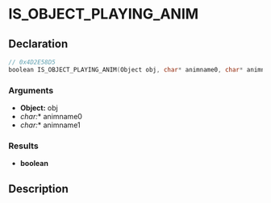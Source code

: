 # IS_OBJECT_PLAYING_ANIM

## Declaration
```cpp
// 0x4D2E58D5
boolean IS_OBJECT_PLAYING_ANIM(Object obj, char* animname0, char* animname1);
```

### Arguments
- **Object:** obj
- **char*:** animname0
- **char*:** animname1

### Results
- **boolean**

## Description
